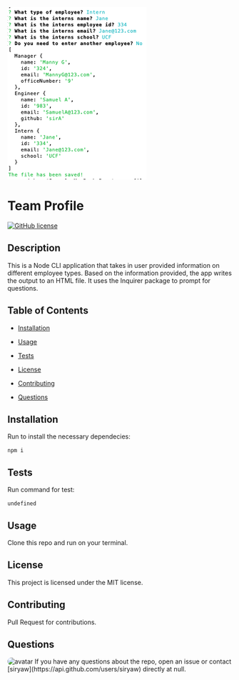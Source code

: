 ![screen](profilescreen.png)

# Team Profile 

[![GitHub license](https://img.shields.io/badge/license-MIT-blue.svg)](https://github.com/siryaw/team-profile-)

## Description

This is a Node CLI application that takes in user provided information on different employee types. Based on the information provided, the app writes the output to an HTML file. It uses the Inquirer package to prompt for questions.


## Table of Contents 

* [Installation](#installation)
* [Usage](#usage)
* [Tests](#tests)
* [License](#license)
* [Contributing](#contributing)

* [Questions](#questions)

## Installation

Run to install the necessary dependecies: 

```
npm i
```

## Tests

Run command for test:

```
undefined
```

## Usage

Clone this repo and run on your terminal.

## License
This project is licensed under the MIT license.
  
## Contributing

Pull Request for contributions.

## Questions

<img src="https://avatars2.githubusercontent.com/u/58599877?v=4" alt="avatar" style="border-radius: 16px" width="30" />
If you have any questions about the repo, open an issue or contact [siryaw](https://api.github.com/users/siryaw) directly at null.
